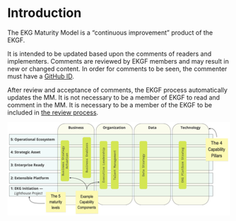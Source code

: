 # Introduction

The EKG Maturity Model is a “continuous improvement” product of the EKGF.

It is intended to be updated based upon the comments of readers and implementers.
Comments are reviewed by EKGF members and may result in new or changed content.
In order for comments to be seen, the commenter must have a 
[GitHub ID](../other/how-to-register.md).

After review and acceptance of comments, the EKGF process automatically updates the MM.
It is not necessary to be a member of EKGF to read and comment in the MM.
It is necessary to be a member of the EKGF to be included in 
[the review process](../other/process.md).

![](../assets/ekg-mm-structure.png)
